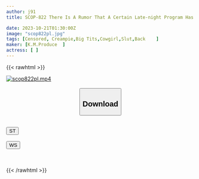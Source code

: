 ```yaml
---
author: j91
title: SCOP-822 There Is A Rumor That A Certain Late-night Program Has A Beautiful Slut Staff Member Who Seduces Her Favorite Amateur Performers And Sucks Their Dicks! Thoroughly SCOOOOOP Of A Woman Who Abuses Her Authority By Entering The Dressing Room To Check Before Recording And Satisfy Her Desire For Semen! !

date: 2023-10-21T01:30:00Z
image: "scop822pl.jpg"
tags: [Censored, Creampie,Big Tits,Cowgirl,Slut,Back	]
maker: [K.M.Produce  ]
actress: [ ]
---
```



{{< rawhtml >}}

<div class="video" data-videoid="BJO4WXaz0mSy1ga">
    <a href="javascript:;">
        <img src="https://my.j91.asia/posts/scop822pl/scop822pl.jpg" width="WIDTH" height="HEIGHT" alt="scop822pl.mp4" loading="lazy">
    </a>
</div>

<script type="text/javascript" src="https://j91.asia/asset/on-demand-st.js"></script>

<br>
  <link rel="stylesheet" href="https://j91.asia/asset/bs5.css">
  
  <center>
  <button class="btn btn-primary" type="button" data-bs-toggle="collapse" data-bs-target=".multi-collapse" aria-expanded="false" aria-controls="multiCollapseExample1 multiCollapseExample2"><h2>Download</h2></button></center>
</p>
<div class="row">
  <div class="col">
    <div class="collapse multi-collapse" id="multiCollapseExample1">
      <div class="card card-body">
	      	      <br>
<div class="buttons">  
<a href="https://streamtape.to/v/BJO4WXaz0mSy1ga"><button class="btn-hover color-3"><i class="fa fa-download"></i> ST</button></a></div>
    </div>
  </div>
</div>
  <div class="col">
    <div class="collapse multi-collapse" id="multiCollapseExample2">
      <div class="card card-body">
	      <br>
<div class="buttons">
    <a href="https://wolfstream.tv/cyg8sfxz7796"><button class="btn-hover color-9"><i class="fa fa-download"></i> WS</button></a></div>
<br><br>
      </div>
    </div>
  </div>
</div>

{{< /rawhtml >}}